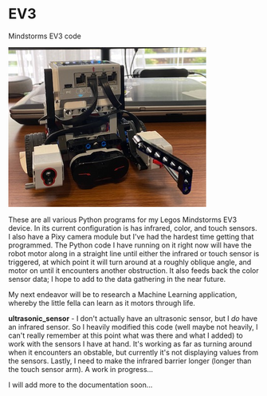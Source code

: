 # EV3
Mindstorms EV3 code

![My EV3](https://github.com/dkinneyBU/EV3/blob/master/MyEV3.PNG)

These are all various Python programs for my Legos Mindstorms EV3 device. In its current configuration is has infrared, color, and touch sensors. I also have a Pixy camera module but I've had the hardest time getting that programmed. The Python code I have running on it right now will have the robot motor along in a straight line until either the infrared or touch sensor is triggered, at which point it will turn around at a roughly oblique angle, and motor on until it encounters another obstruction. It also feeds back the color sensor data; I hope to add to the data gathering in the near future.

My next endeavor will be to research a Machine Learning application, whereby the little fella can learn as it motors through life.

**ultrasonic_sensor** - I don't actually have an ultrasonic sensor, but I *do* have an infrared sensor. So I heavily modified this code (well maybe not heavily, I can't really remember at this point what was there and what I added) to work with the sensors I have at hand. It's working as far as turning around when it encounters an obstable, but currently it's not displaying values from the sensors. Lastly, I need to make the infrared barrier longer (longer than the touch sensor arm). A work in progress...

I will add more to the documentation soon...
